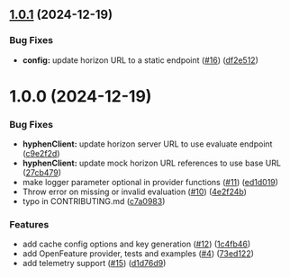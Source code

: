 ## [1.0.1](https://github.com/Hyphen/openfeature-provider-javascript-server/compare/v1.0.0...v1.0.1) (2024-12-19)


### Bug Fixes

* **config:** update horizon URL to a static endpoint ([#16](https://github.com/Hyphen/openfeature-provider-javascript-server/issues/16)) ([df2e512](https://github.com/Hyphen/openfeature-provider-javascript-server/commit/df2e5122acd7a90ce2e224c00ccebebb04c6f905))

# 1.0.0 (2024-12-19)


### Bug Fixes

* **hyphenClient:** update horizon server URL to use evaluate endpoint ([c9e2f2d](https://github.com/Hyphen/openfeature-provider-javascript-server/commit/c9e2f2de8a96587e3861d5d28dcfcfaf0cfa74ea))
* **hyphenClient:** update mock horizon URL references to use base URL ([27cb479](https://github.com/Hyphen/openfeature-provider-javascript-server/commit/27cb479eea6c93bad3bbe8a9da7ad855745d6d66))
* make logger parameter optional in provider functions ([#11](https://github.com/Hyphen/openfeature-provider-javascript-server/issues/11)) ([ed1d019](https://github.com/Hyphen/openfeature-provider-javascript-server/commit/ed1d019ba460cd4d3efb22d0dfc027ccc20b2b58))
* Throw error on missing or invalid evaluation ([#10](https://github.com/Hyphen/openfeature-provider-javascript-server/issues/10)) ([4e2f24b](https://github.com/Hyphen/openfeature-provider-javascript-server/commit/4e2f24b3ea0a020c355d4b60d8d35cd906c84c74))
* typo in CONTRIBUTING.md ([c7a0983](https://github.com/Hyphen/openfeature-provider-javascript-server/commit/c7a0983e956b3159c03499366bea4401f510d1b8))


### Features

* add cache config options and key generation ([#12](https://github.com/Hyphen/openfeature-provider-javascript-server/issues/12)) ([1c4fb46](https://github.com/Hyphen/openfeature-provider-javascript-server/commit/1c4fb4682ee1227adb33ed1de1dd6a9c832ddf2f))
* add OpenFeature provider, tests and examples ([#4](https://github.com/Hyphen/openfeature-provider-javascript-server/issues/4)) ([73ed122](https://github.com/Hyphen/openfeature-provider-javascript-server/commit/73ed122ead32c03d9d86ba4cbd8ca4f6f940eb51))
* add telemetry support ([#15](https://github.com/Hyphen/openfeature-provider-javascript-server/issues/15)) ([d1d76d9](https://github.com/Hyphen/openfeature-provider-javascript-server/commit/d1d76d9c1bf33b87f244cd5926ae754305683b5e))
